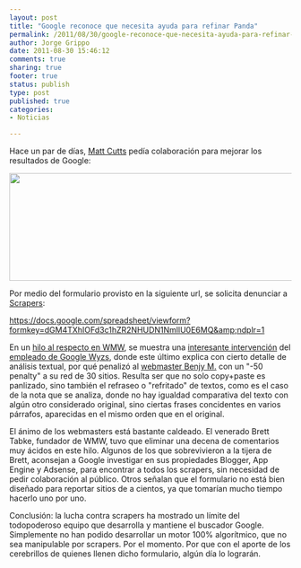 ```yaml
--- 
layout: post
title: "Google reconoce que necesita ayuda para refinar Panda"
permalink: /2011/08/30/google-reconoce-que-necesita-ayuda-para-refinar-panda/
author: Jorge Grippo
date: 2011-08-30 15:46:12
comments: true
sharing: true
footer: true
status: publish
type: post
published: true
categories: 
- Noticias

---
```

<!-- 231 -->
Hace un par de días, <a href="http://twitter.com/#!/mattcutts/status/107141110262013952">Matt Cutts</a> pedía colaboración para mejorar los resultados de Google:

<img class="aligncenter" src="http://searchengineland.com/figz/wp-content/seloads/2011/08/cutts-tweet.jpg" alt="" width="531" height="192" />

Por medio del formulario provisto en la siguiente url, se solicita denunciar a <a href="http://en.wikipedia.org/wiki/Scraper_site">Scrapers</a>:

<a href="https://docs.google.com/spreadsheet/viewform?formkey=dGM4TXhIOFd3c1hZR2NHUDN1NmllU0E6MQ&amp;ndplr=1">https://docs.google.com/spreadsheet/viewform?formkey=dGM4TXhIOFd3c1hZR2NHUDN1NmllU0E6MQ&amp;ndplr=1</a>

En un <a href="http://www.webmasterworld.com/google/4355698.htm">hilo al respecto en WMW</a>, se muestra una <a href="http://www.google.com/support/forum/p/Webmasters/thread?tid=21e50ed1333526fc&amp;hl=es">interesante intervención</a> del <a href="http://www.google.com/support/forum/p/Webmasters/user?userid=09847171557269856014&amp;hl=en">empleado de Google Wyzs</a>, donde este último explica con cierto detalle de análisis textual, por qué penalizó al <a href="http://www.google.com/support/forum/p/Webmasters/user?userid=00368669713783370904&amp;hl=en">webmaster Benjy M.</a> con un "-50 penalty" a su red de 30 sitios. Resulta ser que no solo copy+paste es panlizado, sino también el refraseo o "refritado" de textos, como es el caso de la nota que se analiza, donde no hay igualdad comparativa del texto con algún otro considerado original, sino ciertas frases concidentes en varios párrafos, aparecidas en el mismo orden que en el original.

El ánimo de los webmasters está bastante caldeado. El venerado Brett Tabke, fundador de WMW, tuvo que eliminar una decena de comentarios muy ácidos en este hilo. Algunos de los que sobrevivieron a la tijera de Brett, aconsejan a Google investigar en sus propiedades Blogger, App Engine y Adsense, para encontrar a todos los scrapers, sin necesidad de pedir colaboración al público. Otros señalan que el formulario no está bien diseñado para reportar sitios de a cientos, ya que tomarían mucho tiempo hacerlo uno por uno.

Conclusión: la lucha contra scrapers ha mostrado un límite del todopoderoso equipo que desarrolla y mantiene el buscador Google. Simplemente no han podido desarrollar un motor 100% algorítmico, que no sea manipulable por scrapers. Por el momento. Por que con el aporte de los cerebrillos de quienes llenen dicho formulario, algún día lo lograrán.



